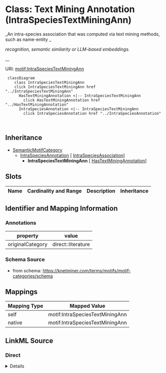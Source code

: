

# Class: Text Mining Annotation (IntraSpeciesTextMiningAnn) 


_An intra-species association that was computed via text mining methods, such as name-entity _

_recognition, semantic similarity or LLM-based embeddings._

__





URI: [motif:IntraSpeciesTextMiningAnn](https://knetminer.com/terms/motifs/motif-categories/IntraSpeciesTextMiningAnn)






```mermaid
 classDiagram
    class IntraSpeciesTextMiningAnn
    click IntraSpeciesTextMiningAnn href "../IntraSpeciesTextMiningAnn"
      HasTextMiningAnnotation <|-- IntraSpeciesTextMiningAnn
        click HasTextMiningAnnotation href "../HasTextMiningAnnotation"
      IntraSpeciesAnnotation <|-- IntraSpeciesTextMiningAnn
        click IntraSpeciesAnnotation href "../IntraSpeciesAnnotation"
      
      
```





## Inheritance
* [SemanticMotifCategory](SemanticMotifCategory.md)
    * [IntraSpeciesAnnotation](IntraSpeciesAnnotation.md) [ [IntraSpeciesAssociation](IntraSpeciesAssociation.md)]
        * **IntraSpeciesTextMiningAnn** [ [HasTextMiningAnnotation](HasTextMiningAnnotation.md)]



## Slots

| Name | Cardinality and Range | Description | Inheritance |
| ---  | --- | --- | --- |









## Identifier and Mapping Information





### Annotations

| property | value |
| --- | --- |
| originalCategory | direct::literature |




### Schema Source


* from schema: https://knetminer.com/terms/motifs/motif-categories/schema




## Mappings

| Mapping Type | Mapped Value |
| ---  | ---  |
| self | motif:IntraSpeciesTextMiningAnn |
| native | motif:IntraSpeciesTextMiningAnn |







## LinkML Source

<!-- TODO: investigate https://stackoverflow.com/questions/37606292/how-to-create-tabbed-code-blocks-in-mkdocs-or-sphinx -->

### Direct

<details>
```yaml
name: IntraSpeciesTextMiningAnn
annotations:
  originalCategory:
    tag: originalCategory
    value: direct::literature
description: "An intra-species association that was computed via text mining methods,\
  \ such as name-entity \nrecognition, semantic similarity or LLM-based embeddings.\n"
title: Text Mining Annotation
notes:
- 'original category no: 1.3'
from_schema: https://knetminer.com/terms/motifs/motif-categories/schema
is_a: IntraSpeciesAnnotation
mixins:
- HasTextMiningAnnotation

```
</details>

### Induced

<details>
```yaml
name: IntraSpeciesTextMiningAnn
annotations:
  originalCategory:
    tag: originalCategory
    value: direct::literature
description: "An intra-species association that was computed via text mining methods,\
  \ such as name-entity \nrecognition, semantic similarity or LLM-based embeddings.\n"
title: Text Mining Annotation
notes:
- 'original category no: 1.3'
from_schema: https://knetminer.com/terms/motifs/motif-categories/schema
is_a: IntraSpeciesAnnotation
mixins:
- HasTextMiningAnnotation

```
</details>